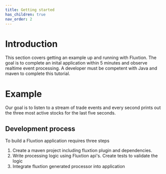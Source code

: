 ```yaml
---
title: Getting started
has_children: true
nav_order: 2
---
```


# Introduction

This section covers getting an example up and running with Fluxtion. The goal is to complete an inital application within 5 minutes and observe realtime event processing. A developer must be competent with Java and maven to complete this tutorial.

# Example
Our goal is to listen to a stream of trade events and every second prints out the three most active stocks for the last five seconds. 
## Development process
To build a Fluxtion application requires three steps
1. Create a maven project including fluxtion plugin and dependencies. 
1. Write processing logic using Fluxtion api's. Create tests to validate the logic
1. Integrate fluxtion generated processor into application

